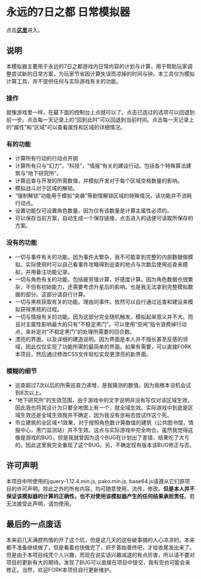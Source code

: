 # 永远的7日之都 日常模拟器

点击[**这里**](https://bsod123456.github.io/7day_sim)进入。

## 说明

本模拟器主要用于永远的7日之都游戏内日常内容的计划与计算，用于帮助玩家调整尝试新的日常方案，为玩家节省因计算失误而凉掉的时间与钟。本工具仅为模拟计算工具，并不提供任何与实际游戏有关的功能。

### 操作

就像游戏里一样，在最下面的控制台上点就可以了。点击已选过的选项可以回退到前一步。点击每一天记录上的“回到此时”可以回退到当前时间。点击每一天记录上的“属性”和“区域”可以查看属性和区域的详细情况。

### 有的功能

- 计算所有行动的行动点开销
- 计算所有只与“幻力”，“科技”，“情报”有关的建设行动。包括各个特殊算法建筑与“地下研究所”。
- 计算巡查与开发的所需数值，并模拟开发对于每个区域空格数量的影响。
- 模拟战斗对于区域的解锁。
- “强制解锁”功能用于模拟“突袭”等剧情解锁区域的特殊情况，该功能并不消耗行动点。
- 设置功能仅可设置角色数量。因为仅有该数量是计算主属性必须的。
- 可以保存当前方案，自动生成一个保存链接，点击进入的话便可读取所保存的方案。

### 没有的功能

- 一切与事件有关的功能。因为事件太繁杂，我不可能拿到完整的内部数据做模拟。实际使用时可以自己看事件攻略得到巡查的地点与次数后使用巡查来模拟，并用备注功能记录。
- 一切与角色有关的功能。包括疲劳值计算，好感度计算。因为角色数据也很繁杂，不但有初始能力，还需要考虑升星后的影响。也是我无法拿到完整模拟数据的部分。这部分请自行计算。
- 一切与黑核获取有关的功能。理由同事件。依然可以自行通过巡查和建设来模拟获得黑核的过程。
- 一切与情报有关的功能。因为这部分完全随机触发，模拟起来意义并不大。而且对主属性影响最大的只有“不稳定黑门”。可以使用“空闲”指令浪费掉行动点，来补足对“不稳定黑门”的处理所需要的回合数。
- 漂亮的界面，以及详细的建造说明。因为界面是本人并不擅长甚至反感的领域，因此仅仅实现了功能所需的最简单的界面。如果有需要，可以直接FORK本项目，然后通过修改CSS文件轻松实现更漂亮的新界面。

### 模糊的细节

- 巡查超过7次以后的所需巡查力递增，是我猜测的数值。因为我根本没机会试到8次以上。
- “地下研究所”的生效范围，由于游戏中的文字说明并没有写仅对该区域生效，因此我也将其设计为只要全地图上有一个，就全域生效。实际游戏中到底是区域生效还是全域生效我并不确定，因为我没有余裕去尝试作这个死。
- 市立建筑的全区域+1效果，对于按照角色数计算数值的建筑（公共图书馆，情报中心，黑门监测站）并不生效。这点与实际游戏中完全吻合。虽然我觉得这像是游戏的BUG，但是我就曾因为这个BUG在计划出了差错，结果吃了大亏的。因此这里我完全重现了这个BUG。另，不确定现有版本该BUG修正与否。

## 许可声明

本项目中所使用的jquery-1.12.4.min.js, pako.min.js, base64.js请遵从它们原项目的许可声明。除此之外的所有内容，均可随意使用，流传，修改。**但是本人并不保证该模拟器的计算的正确性，也不对使用该模拟器产生的任何结果承担责任**。若无法接受此声明，请勿使用。

## 最后的一点废话

本来前几天满腔热情的开了这个坑，但是这几天的这些破事搞的人心凉凉的。本来都不准备继续做了，但是看着也快做完了，好歹善始善终吧，才给收尾发出来了。但是由于本项目纯凭个人兴趣，而现在说实话兴趣减退的有点厉害，所以请不要对项目的更新有大的期待。发现了BUG可以直接在项目中提交，我有空也可能会来修正。当然，欢迎FORK本项目自行更新维护。
